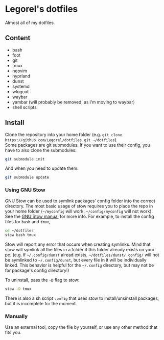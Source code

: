 # Legorel's dotfiles

Almost all of my dotfiles.

## Content

- bash
- foot
- git
- tmux
- neovim
- hyprland
- dunst
- systemd
- wlogout
- waybar
- yambar \(will probably be removed, as i'm moving to waybar\)
- shell scripts

## Install

Clone the repository into your home folder \(e.g. `git clone https://github.com/Legorel/dotfiles.git ~/dotfiles`\).  
Some packages are git submodules. If you want to use their config, you have to also clone the submodules:

```bash
git submodule init
```

And when you need to update them:

```bash
git submodule update
```

### Using GNU Stow

GNU Stow can be used to symlink packages' config folder into the correct directory.
The most basic usage of stow requires you to place the repo in your home folder \(`~/myconfig` will work, `~/config/myconfig` will not work\).
See the [GNU Stow manual](https://www.gnu.org/software/stow/manual/) for more info.
For example, to install the config files for `bash` and `tmux`,

```bash
cd ~/dotfiles
stow bash tmux
```

Stow will report any error that occurs when creating symlinks. Mind that stow will symlink all the files in a folder if this folder already exists on your pc.
\(e.g. if `~/.config/dunst` alread exists, `~/dotfiles/dunst/.config/` will not be symlinked to `~/.config/dunst`, but every file in it will be individually linked.
This behavior is helpful for the `~/.config` directory, but may not be for package's config directory!\)

To uninstall, pass the `-D` flag to stow:

```bash
stow -D tmux
```

There is also a sh script `config` that uses stow to install/unsinstall packages, but it is incomplete for the moment.

### Manually

Use an external tool, copy the file by yourself, or use any other method that fits you.
